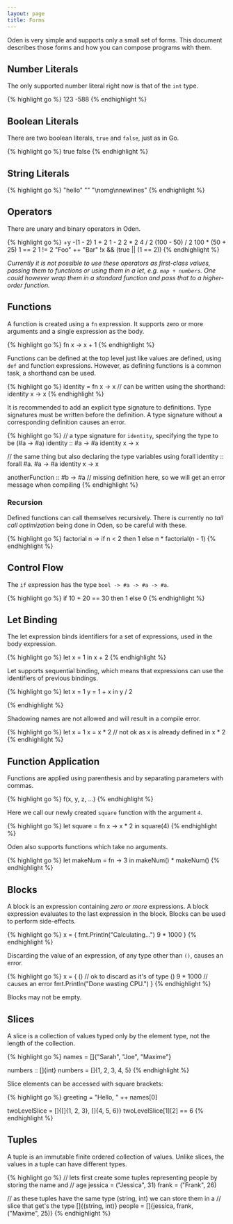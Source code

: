 ```yaml
---
layout: page
title: Forms
---
```


Oden is very simple and supports only a small set of forms. This document
describes those forms and how you can compose programs with them.

## Number Literals

The only supported number literal right now is that of the `int` type.

{% highlight go %}
123
-588
{% endhighlight %}

## Boolean Literals

There are two boolean literals, `true` and `false`, just as in Go.

{% highlight go %}
true
false
{% endhighlight %}

## String Literals

{% highlight go %}
"hello"
""
"\nomg\nnewlines"
{% endhighlight %}

## Operators

There are unary and binary operators in Oden.

{% highlight go %}
+y
-(1 - 2)
1 + 2
1 - 2
2 * 2
4 / 2
(100 - 50) / 2
100 * (50 + 25)
1 == 2
1 != 2
"Foo" ++ "Bar"
!x && (true || (1 == 2))
{% endhighlight %}

*Currently it is not possible to use these operators as first-class values,
passing them to functions or using them in a let, e.g. `map + numbers`. One
could however wrap them in a standard function and pass that to a
higher-order function.*

## Functions

A function is created using a `fn` expression. It supports zero or
more arguments and a single expression as the body.

{% highlight go %}
fn x -> x + 1
{% endhighlight %}

Functions can be defined at the top level just like values are defined, using
`def` and function expressions. However, as defining functions is a common
task, a shorthand can be used.

{% highlight go %}
identity = fn x -> x
// can be written using the shorthand:
identity x -> x
{% endhighlight %}

It is recommended to add an explicit type signature to definitions. Type
signatures must be written before the definition. A type signature without a
corresponding definition causes an error.

{% highlight go %}
// a type signature for `identity`, specifying the type to be (#a -> #a)
identity :: #a -> #a
identity x -> x

// the same thing but also declaring the type variables using forall
identity :: forall #a. #a -> #a
identity x -> x

anotherFunction :: #b -> #a
// missing definition here, so we will get an error message when compiling
{% endhighlight %}

### Recursion

Defined functions can call themselves recursively. There is currently no
*tail call optimization* being done in Oden, so be careful with these.

{% highlight go %}
factorial n -> if n < 2 then 1 else n * factorial(n - 1)
{% endhighlight %}

## Control Flow

The `if` expression has the type `bool -> #a -> #a -> #a`.

{% highlight go %}
if 10 + 20 == 30 then 1 else 0
{% endhighlight %}

## Let Binding

The let expression binds identifiers for a set of expressions, used
in the body expression.

{% highlight go %}
let x = 1 in x + 2
{% endhighlight %}

Let supports sequential binding, which means that expressions can
use the identifiers of previous bindings.

{% highlight go %}
let x = 1
    y = 1 + x
    in y / 2

{% endhighlight %}

Shadowing names are not allowed and will result in a compile error.

{% highlight go %}
let x = 1
    x = x * 2 // not ok as x is already defined
    in x * 2
{% endhighlight %}

## Function Application

Functions are applied using parenthesis and by separating parameters with
commas.

{% highlight go %}
f(x, y, z, ...)
{% endhighlight %}

Here we call our newly created `square` function with the argument `4`.

{% highlight go %}
let square = fn x -> x * 2 in square(4)
{% endhighlight %}

Oden also supports functions which take no arguments.

{% highlight go %}
let makeNum = fn -> 3 in makeNum() * makeNum()
{% endhighlight %}

## Blocks

A block is an expression containing *zero or more* expressions. A block
expression evaluates to the last expression in the block. Blocks can be used to
perform side-effects.

{% highlight go %}
x = {
  fmt.Println("Calculating...")
  9 * 1000
}
{% endhighlight %}

Discarding the value of an expression, of any type other than `()`, causes an
error.

{% highlight go %}
x = {
  ()       // ok to discard as it's of type ()
  9 * 1000 // causes an error
  fmt.Println("Done wasting CPU.")
}
{% endhighlight %}

Blocks may not be empty.

## Slices

A slice is a collection of values typed only by the element type, not the
length of the collection.

{% highlight go %}
names = []{"Sarah", "Joe", "Maxime"}

numbers :: []{int}
numbers = []{1, 2, 3, 4, 5}
{% endhighlight %}

Slice elements can be accessed with square brackets:

{% highlight go %}
greeting = "Hello, " ++ names[0]

twoLevelSlice = []{[]{1, 2, 3}, []{4, 5, 6}}
twoLevelSlice[1][2] == 6
{% endhighlight %}


## Tuples

A tuple is an immutable finite ordered collection of values. Unlike slices, the
values in a tuple can have different types.

{% highlight go %}
// lets first create some tuples representing people by storing the name and
// age
jessica = ("Jessica", 31)
frank = ("Frank", 26)

// as these tuples have the same type (string, int) we can store them in a
// slice that get's the type []{(string, int)}
people = []{jessica, frank, ("Maxime", 25)}
{% endhighlight %}
